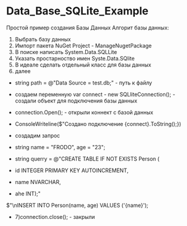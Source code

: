 # Data_Base_SQLite_Example
Простой пример создания  Базы Данных
Алгорит базы данных:

1) Выбрать базу данных
2) Импорт пакета NuGet
Project - ManageNugetPackage
3) В поиске написать System.Data.SQLLite
4) Указать простарноство имен Syste.Data.SQlite
5) В идеале сделать отдельный класс для базы данных
6) далее
- string path = @"Data Source = test.db;" - путь к файлу
- создаем переменную var connect - new SQLliteConnection(); - создали объект для подключения базы данных
- connection.Open(); - открыли коннект с базой данных
 - ConsoleWriteline($"Создано подключение {connect}.ToString();})

- создадим запрос
- string name = "FRODO", age = "23";
- string querry = @"CREATE TABLE IF NOT EXISTS Person (
- id INTEGER PRIMARY KEY AUTOINCREMENT,
- name NVARCHAR,
- ahe INT);"

$"\nINSERT INTO Person(name, age) VALUES ('{name}');
- 7)connection.close(); - закрыли
